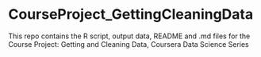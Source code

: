 # CourseProject_GettingCleaningData
This repo contains the R script, output data, README and .md files for the Course Project: Getting and Cleaning Data, Coursera Data Science Series
